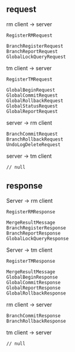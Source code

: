 ## request

 rm client -> server

```
RegisterRMRequest

BranchRegisterRequest
BranchReportRequest
GlobalLockQueryRequest
```

tm client -> server

```
RegisterTMRequest

GlobalBeginRequest
GlobalCommitRequest
GlobalRollbackRequest
GlobalStatusRequest
GlobalReportRequest
```

server -> rm client

```
BranchCommitRequest
BranchRollbackRequest
UndoLogDeleteRequest
```

server -> tm client

```
// null
```

## response

Server -> rm client

```
RegisterRMResponse

MergeResultMessage
BranchRegisterResponse
BranchReportResponse
GlobalLockQueryResponse
```

Server -> tm client

```
RegisterTMResponse

MergeResultMessage
GlobalBeginResponse
GlobalCommitResponse
GlobalReportResponse
GlobalRollbackResponse
```

rm client -> server

```
BranchCommitResponse
BranchRollbackResponse
```

tm client -> server

```
// null
```

